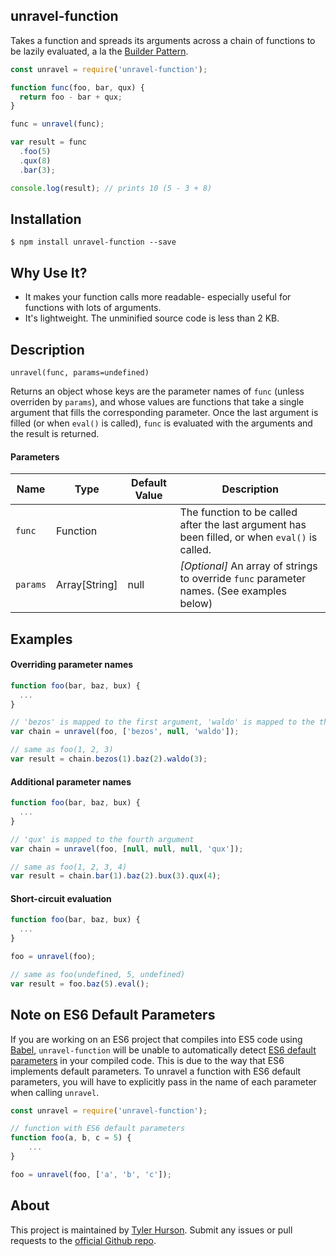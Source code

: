 ## unravel-function
Takes a function and spreads its arguments across a chain of functions to be lazily evaluated, a la the [Builder Pattern](https://sourcemaking.com/design_patterns/builder).
```javascript
const unravel = require('unravel-function');

function func(foo, bar, qux) {
  return foo - bar + qux;
}

func = unravel(func);

var result = func
  .foo(5)
  .qux(8)
  .bar(3);

console.log(result); // prints 10 (5 - 3 + 8)
```

## Installation

```shell
$ npm install unravel-function --save
```

## Why Use It?
- It makes your function calls more readable- especially useful for functions with lots of arguments.
- It's lightweight. The unminified source code is less than 2 KB.

## Description
`unravel(func, params=undefined)`

Returns an object whose keys are the parameter names of `func` (unless overriden by `params`), and whose values are functions that take a single argument that fills the corresponding parameter. Once the last argument is filled (or when `eval()` is called), `func` is evaluated with the arguments and the result is returned.

#### Parameters
| Name | Type          | Default Value | Description                                         |
|-----------|---------------|---------------|-----------------------------------------------------|
| `func`      | Function      |               | The function to be called after the last argument has been filled, or when `eval()` is called.|
| `params`    | Array[String] | null          | _[Optional]_ An array of strings to override `func` parameter names. (See examples below)          |

## Examples

#### Overriding parameter names
```javascript
function foo(bar, baz, bux) {
  ...
}

// 'bezos' is mapped to the first argument, 'waldo' is mapped to the third argument
var chain = unravel(foo, ['bezos', null, 'waldo']);

// same as foo(1, 2, 3)
var result = chain.bezos(1).baz(2).waldo(3);
```

#### Additional parameter names
```javascript
function foo(bar, baz, bux) {
  ...
}

// 'qux' is mapped to the fourth argument
var chain = unravel(foo, [null, null, null, 'qux']);

// same as foo(1, 2, 3, 4)
var result = chain.bar(1).baz(2).bux(3).qux(4);
```

#### Short-circuit evaluation
```javascript
function foo(bar, baz, bux) {
  ...
}

foo = unravel(foo);

// same as foo(undefined, 5, undefined)
var result = foo.baz(5).eval();
```

## Note on ES6 Default Parameters
If you are working on an ES6 project that compiles into ES5 code using [Babel](https://www.npmjs.com/package/@babel/cli), `unravel-function` will be unable to automatically detect [ES6 default parameters](https://developer.mozilla.org/en-US/docs/Web/JavaScript/Reference/Functions/Default_parameters) in your compiled code. This is due to the way that ES6 implements default parameters. To unravel a function with ES6 default parameters, you will have to explicitly pass in the name of each parameter when calling `unravel`.

```javascript
const unravel = require('unravel-function');

// function with ES6 default parameters
function foo(a, b, c = 5) {
    ...
}

foo = unravel(foo, ['a', 'b', 'c']);
```


## About
This project is maintained by [Tyler Hurson](https://github.com/Mariosunny). Submit any issues or pull requests to the [official Github repo](https://github.com/Mariosunny/unravel-function).